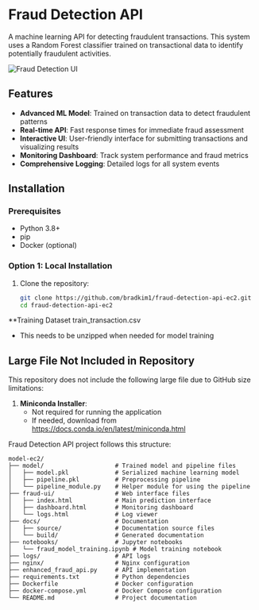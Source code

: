 # Fraud Detection API

A machine learning API for detecting fraudulent transactions. This system uses a Random Forest classifier trained on transactional data to identify potentially fraudulent activities.

![Fraud Detection UI](docs/images/fraud-detection-ui.png)

## Features

- **Advanced ML Model**: Trained on transaction data to detect fraudulent patterns
- **Real-time API**: Fast response times for immediate fraud assessment
- **Interactive UI**: User-friendly interface for submitting transactions and visualizing results
- **Monitoring Dashboard**: Track system performance and fraud metrics
- **Comprehensive Logging**: Detailed logs for all system events

## Installation

### Prerequisites

- Python 3.8+
- pip
- Docker (optional)

### Option 1: Local Installation

1. Clone the repository:
   ```bash
   git clone https://github.com/bradkim1/fraud-detection-api-ec2.git
   cd fraud-detection-api-ec2


**Training Dataset train_transaction.csv
   - This needs to be unzipped when needed for model training

## Large File Not Included in Repository

This repository does not include the following large file due to GitHub size limitations:


1. **Miniconda Installer**:
   - Not required for running the application
   - If needed, download from https://docs.conda.io/en/latest/miniconda.html

Fraud Detection API project follows this structure:


    model-ec2/
    ├── model/                    # Trained model and pipeline files
    │   ├── model.pkl             # Serialized machine learning model
    │   ├── pipeline.pkl          # Preprocessing pipeline
    │   └── pipeline_module.py    # Helper module for using the pipeline
    ├── fraud-ui/                 # Web interface files
    │   ├── index.html            # Main prediction interface
    │   ├── dashboard.html        # Monitoring dashboard
    │   └── logs.html             # Log viewer
    ├── docs/                     # Documentation
    │   ├── source/               # Documentation source files
    │   └── build/                # Generated documentation
    ├── notebooks/                # Jupyter notebooks
    │   └── fraud_model_training.ipynb # Model training notebook
    ├── logs/                     # API logs
    ├── nginx/                    # Nginx configuration
    ├── enhanced_fraud_api.py     # API implementation
    ├── requirements.txt          # Python dependencies
    ├── Dockerfile                # Docker configuration
    ├── docker-compose.yml        # Docker Compose configuration
    └── README.md                 # Project documentation

